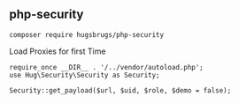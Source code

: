 ## php-security

```
composer require hugsbrugs/php-security
```

Load Proxies for first Time
```
require_once __DIR__ . '/../vendor/autoload.php';
use Hug\Security\Security as Security;

Security::get_payload($url, $uid, $role, $demo = false);
```

